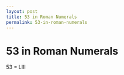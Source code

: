 ```yaml
---
layout: post
title: 53 in Roman Numerals
permalink: 53-in-roman-numerals
---
```


# 53 in Roman Numerals

53 = LIII
